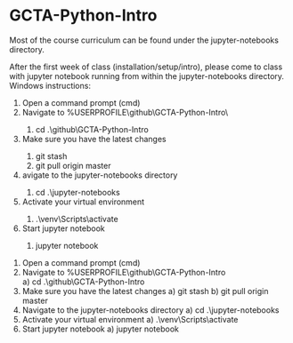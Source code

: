# GCTA-Python-Intro
Most of the course curriculum can be found under the jupyter-notebooks directory.

After the first week of class (installation/setup/intro), please come to class with jupyter notebook running from within the jupyter-notebooks directory.
Windows instructions:
<ol>
    <li>Open a command prompt (cmd)</li>
    <li>Navigate to %USERPROFILE\github\GCTA-Python-Intro\</li>
    <ol>
        <li>cd .\github\GCTA-Python-Intro</li>
    </ol>
    <li>Make sure you have the latest changes</li>
    <ol>
        <li>git stash</li>
        <li>git pull origin master</li>
    </ol>
    <li>avigate to the jupyter-notebooks directory</li>
    <ol>
        <li>cd .\jupyter-notebooks</li>
    </ol>
    <li>Activate your virtual environment</li>
    <ol>
        <li>.\venv\Scripts\activate</li>
    </ol>
    <li>Start jupyter notebook</li>
    <ol>
        <li>jupyter notebook</li>
    </ol>
</ol>
    
    
    
1) Open a command prompt (cmd)
2) Navigate to %USERPROFILE\github\GCTA-Python-Intro\
    a) cd .\github\GCTA-Python-Intro 
4) Make sure you have the latest changes
    a) git stash
    b) git pull origin master
5) Navigate to the jupyter-notebooks directory
    a) cd .\jupyter-notebooks
6) Activate your virtual environment
    a) .\venv\Scripts\activate
7) Start jupyter notebook
    a) jupyter notebook 
